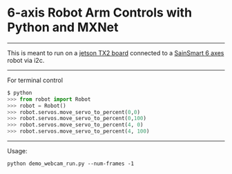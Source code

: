 # 6-axis Robot Arm Controls with Python and MXNet


---------------------------


This is meant to run on a [jetson TX2 board](https://www.amazon.com/NVIDIA-945-82771-0000-000-Jetson-TX2-Development/dp/B06XPFH939/ref=sr_1_1?s=electronics&ie=UTF8&qid=1542768659&sr=1-1&keywords=jetson+tx2) connected to 
a [SainSmart 6 axes](https://www.amazon.com/SainSmart-Desktop-Grippers-Assembled-MEGA2560/dp/B00UMOSQCI) robot via i2c.


---------------------------


For terminal control
```python
$ python 
>>> from robot import Robot
>>> robot = Robot()
>>> robot.servos.move_servo_to_percent(0,0)
>>> robot.servos.move_servo_to_percent(0,100)
>>> robot.servos.move_servo_to_percent(4, 0)
>>> robot.servos.move_servo_to_percent(4, 100)
```

----------------------------


Usage:

```
python demo_webcam_run.py --num-frames -1 
```

